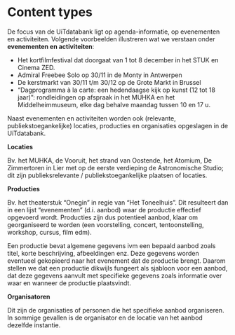 ---
---

# Content types

De focus van de UiTdatabank ligt op agenda-informatie, op evenementen en activiteiten. Volgende voorbeelden illustreren wat we verstaan onder **evenementen en activiteiten**:

* Het kortfilmfestival dat doorgaat van 1 tot 8 december in het STUK en Cinema ZED.
* Admiral Freebee Solo op 30/11 in de Monty in Antwerpen
* De kerstmarkt van 30/11 t/m 30/12 op de Grote Markt in Brussel
* “Dagprogramma à la carte: een hedendaagse kijk op kunst (12 tot 18 jaar)”: rondleidingen op afspraak in het MUHKA en het Middelheimmuseum, elke dag behalve maandag tussen 10 en 17 u.

Naast evenementen en activiteiten worden ook (relevante, publiekstoegankelijke) locaties, producties en organisaties opgeslagen in de UiTdatabank.

**Locaties**

Bv. het MUHKA, de Vooruit, het strand van Oostende, het Atomium, De Zimmertoren in Lier met op de eerste verdieping de Astronomische Studio; dit zijn publieksrelevante / publiekstoegankelijke plaatsen of locaties.

**Producties**

Bv. het theaterstuk “Onegin” in regie van “Het Toneelhuis”. Dit resulteert dan in een lijst “evenementen” (d.i. aanbod) waar de productie effectief opgevoerd wordt. Producties zijn dus potentieel aanbod, klaar om georganiseerd te worden (een voorstelling, concert, tentoonstelling, workshop, cursus, film edm).

Een productie bevat algemene gegevens ivm een bepaald aanbod zoals titel, korte beschrijving, afbeeldingen enz. Deze gegevens worden eventueel gekopieerd naar het evenement dat de productie brengt. Daarom stellen we dat een productie dikwijls fungeert als sjabloon voor een aanbod, dat deze gegevens aanvult met specifieke gegevens zoals informatie over waar en wanneer de productie plaatsvindt.

**Organisatoren**

Dit zijn de organisaties of personen die het specifieke aanbod organiseren. In sommige gevallen is de organisator en de locatie van het aanbod dezelfde instantie.
